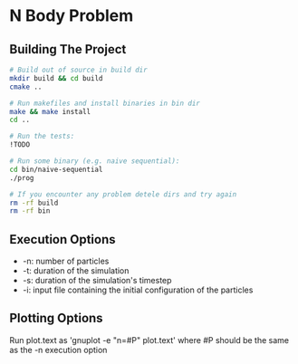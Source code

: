 # N Body Problem

## Building The Project

```bash
# Build out of source in build dir
mkdir build && cd build
cmake ..

# Run makefiles and install binaries in bin dir
make && make install
cd ..

# Run the tests:
!TODO

# Run some binary (e.g. naive sequential):
cd bin/naive-sequential
./prog

# If you encounter any problem detele dirs and try again
rm -rf build
rm -rf bin
```

## Execution Options

* -n: number of particles
* -t: duration of the simulation
* -s: duration of the simulation's timestep
* -i: input file containing the initial configuration of the particles

## Plotting Options

Run plot.text as 'gnuplot -e "n=#P" plot.text'
where #P should be the same as the -n execution option
